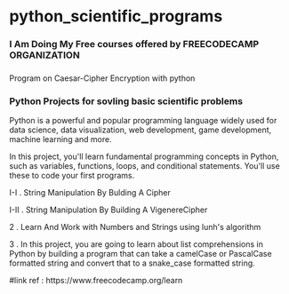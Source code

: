 # python_scientific_programs
 <h3>I Am Doing My Free courses offered by FREECODECAMP ORGANIZATION</h3>
 <h3></h3>Program on Caesar-Cipher Encryption with python</h3>
 <h3>Python Projects for sovling basic scientific problems</h3>
 <p>Python is a powerful and popular programming language widely used for data science, data visualization, web development, game development, machine learning and more.

In this project, you'll learn fundamental programming concepts in Python, such as variables, functions, loops, and conditional statements. You'll use these to code your first programs.</p>
<p>I-I . String Manipulation By Bulding A Cipher</p>
<p>I-II . String Manipulation By Building A VigenereCipher</p>
<p> 2 . Learn And Work with Numbers and Strings using lunh's algorithm
 <p>3 . In this project, you are going to learn about list comprehensions in Python by building a program that can take a camelCase or PascalCase formatted string and convert that to a snake_case formatted string.</p>
#link ref : https://www.freecodecamp.org/learn
